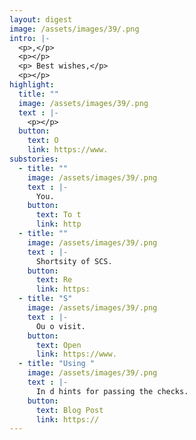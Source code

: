 ```yaml
---
layout: digest
image: /assets/images/39/.png
intro: |-
  <p>,</p>
  <p></p>
  <p> Best wishes,</p>
  <p></p>
highlight:
  title: ""
  image: /assets/images/39/.png
  text : |-
    <p></p>
  button:
    text: O
    link: https://www.
substories:
  - title: ""
    image: /assets/images/39/.png
    text : |-
      You.  
    button: 
      text: To t
      link: http
  - title: ""
    image: /assets/images/39/.png
    text : |-
      Shortsity of SCS.  
    button:
      text: Re
      link: https:
  - title: "S"
    image: /assets/images/39/.png
    text : |-
      Ou o visit.
    button:
      text: Open 
      link: https://www.
  - title: "Using "
    image: /assets/images/39/.png
    text : |-
      In d hints for passing the checks.
    button:
      text: Blog Post
      link: https://
---
```

